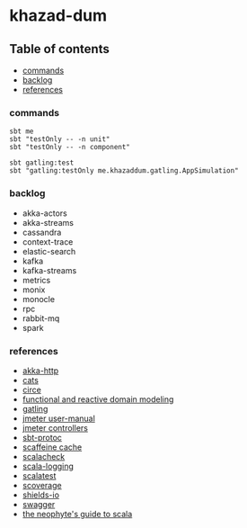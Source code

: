 # khazad-dum

## Table of contents

* [commands](#commands)
* [backlog](#backlog)
* [references](#references)

### commands

```
sbt me
sbt "testOnly -- -n unit"
sbt "testOnly -- -n component"

sbt gatling:test
sbt "gatling:testOnly me.khazaddum.gatling.AppSimulation"
```

### backlog

- akka-actors
- akka-streams
- cassandra
- context-trace
- elastic-search
- kafka
- kafka-streams
- metrics
- monix
- monocle
- rpc
- rabbit-mq
- spark


### references

- [akka-http](https://doc.akka.io/docs/akka-http/current/server-side/low-level-api.html)
- [cats](https://typelevel.org/cats/)
- [circe](https://circe.github.io/circe/)
- [functional and reactive domain modeling](https://github.com/debasishg/frdomain)
- [gatling](https://gatling.io/docs/current/extensions/sbt_plugin/)
- [jmeter user-manual](https://jmeter.apache.org/usermanual/index.html)
- [jmeter controllers](https://www.guru99.com/controllers-in-jmeter.html)
- [sbt-protoc](https://github.com/thesamet/sbt-protoc)
- [scaffeine cache](https://github.com/blemale/scaffeine)
- [scalacheck](https://github.com/typelevel/scalacheck/blob/master/doc/UserGuide.md)
- [scala-logging](https://github.com/lightbend/scala-logging)
- [scalatest](https://www.scalatest.org/user_guide)
- [scoverage](https://github.com/scoverage/sbt-scoverage)
- [shields-io](https://shields.io/category/coverage)
- [swagger](https://editor.swagger.io/)
- [the neophyte's guide to scala](https://danielwestheide.com/blog/the-neophytes-guide-to-scala-part-8-welcome-to-the-future/)
